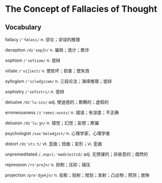 # The Concept of Fallacies of Thought



## Vocabulary

fallacy `/'fæləsi/` n. 谬论；谬误的推理

deception `/dɪ'sepʃn/` n. 骗局；诡计；欺诈

sophism `/'sɒfɪzəm/` n. 诡辩

vitiate `/'vɪʃieɪt/` v. 使败坏；损害；使失效

syllogism `/'sɪlədʒɪzəm/` n. 三段论法；演绎推理；诡辩

sophistry `/'sɒfɪstri/` n. 诡辩

delusive `/dɪ'luːsɪv/` adj. 使迷惑的；欺瞒的；虚假的

erroneousness `/ɪ'rəʊniːəsnɪs/` n. 错误；有误差；不正确

delusion `/dɪ'luːʒn/` n. 错觉；幻觉；妄想；欺骗

psychologist `/saɪ'kɒlədʒɪst/` n. 心理学家，心理学者

distort `/dɪˈstɔːt/` vt. 歪曲；扭曲；变形；vi. 歪曲

unpremeditated `/ˌʌnpriː'medɪteɪtɪd/` adj. 无预谋的；非故意的；偶然的

repression `/rɪ'preʃn/` n. 抑制；压抑；镇压

projection `/prəˈdʒekʃn/` n. 投影；投射；规划；发射；凸出物；预测；放映